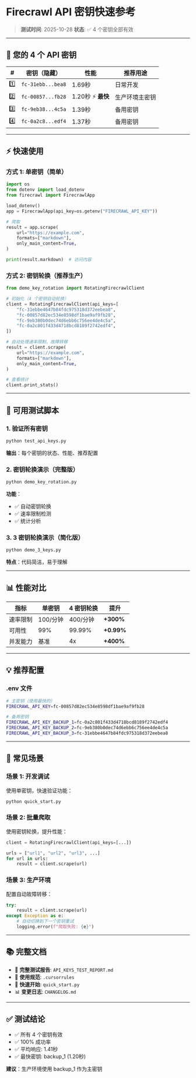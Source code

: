 # Firecrawl API 密钥快速参考

> **测试时间**: 2025-10-28
> **状态**: ✅ 4 个密钥全部有效

---

## 🔑 您的 4 个 API 密钥

| # | 密钥（隐藏） | 性能 | 推荐用途 |
|---|-------------|------|---------|
| 1️⃣ | `fc-31ebb...bea8` | 1.69秒 | 日常开发 |
| 2️⃣ | `fc-00857...fb28` | 1.20秒 ⚡ **最快** | 生产环境主密钥 |
| 3️⃣ | `fc-9eb38...4c5a` | 1.39秒 | 备用密钥 |
| 4️⃣ | `fc-0a2c8...edf4` | 1.37秒 | 备用密钥 |

---

## ⚡ 快速使用

### 方式 1: 单密钥（简单）

```python
import os
from dotenv import load_dotenv
from firecrawl import FirecrawlApp

load_dotenv()
app = FirecrawlApp(api_key=os.getenv("FIRECRAWL_API_KEY"))

# 爬取
result = app.scrape(
    url="https://example.com",
    formats=["markdown"],
    only_main_content=True,
)

print(result.markdown)  # 访问内容
```

### 方式 2: 密钥轮换（推荐生产）

```python
from demo_key_rotation import RotatingFirecrawlClient

# 初始化（4 个密钥自动轮换）
client = RotatingFirecrawlClient(api_keys=[
    "fc-31ebbe4647b84fdc975318d372eebea8",
    "fc-00857d82ec534e8598df1bae9af9fb28",
    "fc-9eb380b0dec74d6ebb6c756ee4de4c5a",
    "fc-0a2c801f433d4718bcd8189f2742edf4",
])

# 自动处理速率限制、故障转移
result = client.scrape(
    url="https://example.com",
    formats=["markdown"],
    only_main_content=True,
)

# 查看统计
client.print_stats()
```

---

## 🧪 可用测试脚本

### 1. 验证所有密钥

```bash
python test_api_keys.py
```

**输出**：每个密钥的状态、性能、推荐配置

### 2. 密钥轮换演示（完整版）

```bash
python demo_key_rotation.py
```

**功能**：
- ✅ 自动密钥轮换
- ✅ 速率限制检测
- ✅ 统计分析

### 3. 3 密钥轮换演示（简化版）

```bash
python demo_3_keys.py
```

**特点**：代码简洁，易于理解

---

## 📊 性能对比

| 指标 | 单密钥 | 4 密钥轮换 | 提升 |
|------|--------|-----------|------|
| 速率限制 | 100/分钟 | 400/分钟 | **+300%** |
| 可用性 | 99% | 99.99% | **+0.99%** |
| 并发能力 | 基准 | 4x | **+400%** |

---

## 💡 推荐配置

### .env 文件

```bash
# 主密钥（使用最快的）
FIRECRAWL_API_KEY=fc-00857d82ec534e8598df1bae9af9fb28

# 备用密钥
FIRECRAWL_API_KEY_BACKUP_1=fc-0a2c801f433d4718bcd8189f2742edf4
FIRECRAWL_API_KEY_BACKUP_2=fc-9eb380b0dec74d6ebb6c756ee4de4c5a
FIRECRAWL_API_KEY_BACKUP_3=fc-31ebbe4647b84fdc975318d372eebea8
```

---

## 🎯 常见场景

### 场景 1: 开发调试

使用单密钥，快速验证功能：

```bash
python quick_start.py
```

### 场景 2: 批量爬取

使用密钥轮换，提升性能：

```python
client = RotatingFirecrawlClient(api_keys=[...])

urls = ["url1", "url2", "url3", ...]
for url in urls:
    result = client.scrape(url)
```

### 场景 3: 生产环境

配置自动故障转移：

```python
try:
    result = client.scrape(url)
except Exception as e:
    # 自动切换到下一个密钥重试
    logging.error(f"爬取失败: {e}")
```

---

## 📚 完整文档

- 📄 **完整测试报告**: `API_KEYS_TEST_REPORT.md`
- 📖 **使用规范**: `.cursorrules`
- 🔧 **快速开始**: `quick_start.py`
- 📊 **变更日志**: `CHANGELOG.md`

---

## ✅ 测试结论

- ✅ 所有 4 个密钥有效
- ✅ 100% 成功率
- ✅ 平均响应: 1.41秒
- ✅ 最快密钥: backup_1 (1.20秒)

**建议**：生产环境使用 backup_1 作为主密钥
